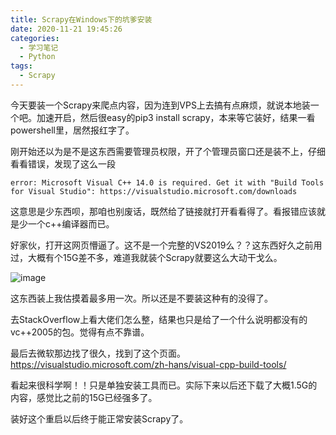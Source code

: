 ```yaml
---
title: Scrapy在Windows下的坑爹安装
date: 2020-11-21 19:45:26
categories:
  - 学习笔记
  - Python
tags:
  - Scrapy
---
```


今天要装一个Scrapy来爬点内容，因为连到VPS上去搞有点麻烦，就说本地装一个吧。加速开启，然后很easy的pip3 install scrapy，本来等它装好，结果一看powershell里，居然报红字了。

刚开始还以为是不是这东西需要管理员权限，开了个管理员窗口还是装不上，仔细看看错误，发现了这么一段

```
error: Microsoft Visual C++ 14.0 is required. Get it with "Build Tools for Visual Studio": https://visualstudio.microsoft.com/downloads
```

这意思是少东西呗，那咱也别废话，既然给了链接就打开看看得了。看报错应该就是少一个c++编译器而已。

好家伙，打开这网页懵逼了。这不是一个完整的VS2019么？？这东西好久之前用过，大概有个15G差不多，难道我就装个Scrapy就要这么大动干戈么。

![image](vs2019-website.png)

这东西装上我估摸着最多用一次。所以还是不要装这种有的没得了。

去StackOverflow上看大佬们怎么整，结果也只是给了一个什么说明都没有的vc++2005的包。觉得有点不靠谱。

最后去微软那边找了很久，找到了这个页面。https://visualstudio.microsoft.com/zh-hans/visual-cpp-build-tools/

看起来很科学啊！！只是单独安装工具而已。实际下来以后还下载了大概1.5G的内容，感觉比之前的15G已经强多了。

装好这个重启以后终于能正常安装Scrapy了。
